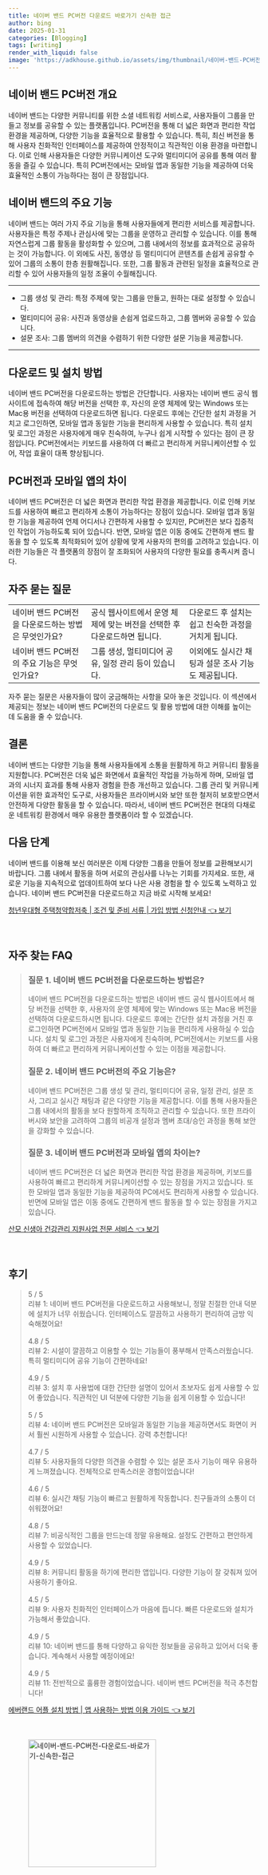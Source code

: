```yaml
---
title: 네이버 밴드 PC버전 다운로드 바로가기 신속한 접근
author: bing
date: 2025-01-31
categories: [Blogging]
tags: [writing]
render_with_liquid: false
image: 'https://adkhouse.github.io/assets/img/thumbnail/네이버-밴드-PC버전-다운로드-바로가기-신속한-접근.webp'
---
```



<h2 id='네이버 밴드 PC버전 개요'>네이버 밴드 PC버전 개요</h2>

<p>네이버 밴드는 다양한 커뮤니티를 위한 소셜 네트워킹 서비스로, 사용자들이 그룹을 만들고 정보를 공유할 수 있는 플랫폼입니다. PC버전을 통해 더 넓은 화면과 편리한 작업 환경을 제공하며, 다양한 기능을 효율적으로 활용할 수 있습니다. 특히, 최신 버전을 통해 사용자 친화적인 인터페이스를 제공하여 안정적이고 직관적인 이용 환경을 마련합니다. 이로 인해 사용자들은 다양한 커뮤니케이션 도구와 멀티미디어 공유를 통해 여러 활동을 즐길 수 있습니다. 특히 PC버전에서는 모바일 앱과 동일한 기능을 제공하여 더욱 효율적인 소통이 가능하다는 점이 큰 장점입니다.</p>

<h2 id='네이버 밴드의 주요 기능'>네이버 밴드의 주요 기능</h2>

<p>네이버 밴드는 여러 가지 주요 기능을 통해 사용자들에게 편리한 서비스를 제공합니다. 사용자들은 특정 주제나 관심사에 맞는 그룹을 운영하고 관리할 수 있습니다. 이를 통해 자연스럽게 그룹 활동을 활성화할 수 있으며, 그룹 내에서의 정보를 효과적으로 공유하는 것이 가능합니다. 이 외에도 사진, 동영상 등 멀티미디어 콘텐츠를 손쉽게 공유할 수 있어 그룹의 소통이 한층 원활해집니다. 또한, 그룹 활동과 관련된 일정을 효율적으로 관리할 수 있어 사용자들의 일정 조율이 수월해집니다.</p>

<hr />

<ul>
    <li>그룹 생성 및 관리: 특정 주제에 맞는 그룹을 만들고, 원하는 대로 설정할 수 있습니다.</li>
    <li>멀티미디어 공유: 사진과 동영상을 손쉽게 업로드하고, 그룹 멤버와 공유할 수 있습니다.</li>
    <li>설문 조사: 그룹 멤버의 의견을 수렴하기 위한 다양한 설문 기능을 제공합니다.</li>
</ul>

<hr />

<h2 id='다운로드 및 설치 방법'>다운로드 및 설치 방법</h2>

<p>네이버 밴드 PC버전을 다운로드하는 방법은 간단합니다. 사용자는 네이버 밴드 공식 웹사이트에 접속하여 해당 버전을 선택한 후, 자신의 운영 체제에 맞는 Windows 또는 Mac용 버전을 선택하여 다운로드하면 됩니다. 다운로드 후에는 간단한 설치 과정을 거치고 로그인하면, 모바일 앱과 동일한 기능을 편리하게 사용할 수 있습니다. 특히 설치 및 로그인 과정은 사용자에게 매우 친숙하여, 누구나 쉽게 시작할 수 있다는 점이 큰 장점입니다. PC버전에서는 키보드를 사용하여 더 빠르고 편리하게 커뮤니케이션할 수 있어, 작업 효율이 대폭 향상됩니다.</p>

<h2 id='PC버전과 모바일 앱의 차이'>PC버전과 모바일 앱의 차이</h2>

<p>네이버 밴드 PC버전은 더 넓은 화면과 편리한 작업 환경을 제공합니다. 이로 인해 키보드를 사용하여 빠르고 편리하게 소통이 가능하다는 장점이 있습니다. 모바일 앱과 동일한 기능을 제공하여 언제 어디서나 간편하게 사용할 수 있지만, PC버전은 보다 집중적인 작업이 가능하도록 되어 있습니다. 반면, 모바일 앱은 이동 중에도 간편하게 밴드 활동을 할 수 있도록 최적화되어 있어 상황에 맞게 사용자의 편의를 고려하고 있습니다. 이러한 기능들은 각 플랫폼의 장점이 잘 조화되어 사용자의 다양한 필요를 충족시켜 줍니다.</p>

<h2 id='자주 묻는 질문'>자주 묻는 질문</h2>

<table>
    <tr>
        <td>네이버 밴드 PC버전을 다운로드하는 방법은 무엇인가요?</td>
        <td>공식 웹사이트에서 운영 체제에 맞는 버전을 선택한 후 다운로드하면 됩니다.</td>
        <td>다운로드 후 설치는 쉽고 친숙한 과정을 거치게 됩니다.</td>
    </tr>
    <tr>
        <td>네이버 밴드 PC버전의 주요 기능은 무엇인가요?</td>
        <td>그룹 생성, 멀티미디어 공유, 일정 관리 등이 있습니다.</td>
        <td>이외에도 실시간 채팅과 설문 조사 기능도 제공됩니다.</td>
    </tr>
</table>

<p>자주 묻는 질문은 사용자들이 많이 궁금해하는 사항을 모아 놓은 것입니다. 이 섹션에서 제공되는 정보는 네이버 밴드 PC버전의 다운로드 및 활용 방법에 대한 이해를 높이는 데 도움을 줄 수 있습니다.</p>

<h2 id='결론'>결론</h2>

<p>네이버 밴드는 다양한 기능을 통해 사용자들에게 소통을 원활하게 하고 커뮤니티 활동을 지원합니다. PC버전은 더욱 넓은 화면에서 효율적인 작업을 가능하게 하며, 모바일 앱과의 시너지 효과를 통해 사용자 경험을 한층 개선하고 있습니다. 그룹 관리 및 커뮤니케이션을 위한 효과적인 도구로, 사용자들은 프라이버시와 보안 또한 철저히 보호받으면서 안전하게 다양한 활동을 할 수 있습니다. 따라서, 네이버 밴드 PC버전은 현대의 다채로운 네트워킹 환경에서 매우 유용한 플랫폼이라 할 수 있겠습니다.</p>

<h2 id='다음 단계'>다음 단계</h2>

<p>네이버 밴드를 이용해 보신 여러분은 이제 다양한 그룹을 만들어 정보를 교환해보시기 바랍니다. 그룹 내에서 활동을 하며 서로의 관심사를 나누는 기회를 가지세요. 또한, 새로운 기능을 지속적으로 업데이트하여 보다 나은 사용 경험을 할 수 있도록 노력하고 있습니다. 네이버 밴드 PC버전을 다운로드하고 지금 바로 시작해 보세요!</p>


<p><a class="click-button" title="청년우대형 주택청약합저축 | 조건 및 준비 서류 | 가입 방법 신청안내" href="https://adkhouse.github.io/posts/%EC%B2%AD%EB%85%84%EC%9A%B0%EB%8C%80%ED%98%95-%EC%A3%BC%ED%83%9D%EC%B2%AD%EC%95%BD%ED%95%A9%EC%A0%80%EC%B6%95-%EC%A1%B0%EA%B1%B4-%EB%B0%8F-%EC%A4%80%EB%B9%84-%EC%84%9C%EB%A5%98-%EA%B0%80%EC%9E%85-%EB%B0%A9%EB%B2%95-%EC%8B%A0%EC%B2%AD%EC%95%88%EB%82%B4/" rel="dofollow">청년우대형 주택청약합저축 | 조건 및 준비 서류 | 가입 방법 신청안내 👈 보기</a></p><br>
<h2 id='자주_찾는_FAQ'>자주 찾는 FAQ</h2>
<div itemscope="" itemtype="https://schema.org/FAQPage"> 
<blockquote> 
<div itemscope="" itemprop="mainEntity" itemtype="https://schema.org/Question"> 
<h3 itemprop="name">질문 1. 네이버 밴드 PC버전을 다운로드하는 방법은?</h3> 
<div itemscope="" itemprop="acceptedAnswer" itemtype="https://schema.org/Answer"> 
<span itemprop="text"> 
<p>네이버 밴드 PC버전을 다운로드하는 방법은 네이버 밴드 공식 웹사이트에서 해당 버전을 선택한 후, 사용자의 운영 체제에 맞는 Windows 또는 Mac용 버전을 선택하여 다운로드하시면 됩니다. 다운로드 후에는 간단한 설치 과정을 거친 후 로그인하면 PC버전에서 모바일 앱과 동일한 기능을 편리하게 사용하실 수 있습니다. 설치 및 로그인 과정은 사용자에게 친숙하며, PC버전에서는 키보드를 사용하여 더 빠르고 편리하게 커뮤니케이션할 수 있는 이점을 제공합니다.</p> 
</span> 
</div> 
</div> 
<div itemscope="" itemprop="mainEntity" itemtype="https://schema.org/Question"> 
<h3 itemprop="name">질문 2. 네이버 밴드 PC버전의 주요 기능은?</h3> 
<div itemscope="" itemprop="acceptedAnswer" itemtype="https://schema.org/Answer"> 
<span itemprop="text"> 
<p>네이버 밴드 PC버전은 그룹 생성 및 관리, 멀티미디어 공유, 일정 관리, 설문 조사, 그리고 실시간 채팅과 같은 다양한 기능을 제공합니다. 이를 통해 사용자들은 그룹 내에서의 활동을 보다 원할하게 조직하고 관리할 수 있습니다. 또한 프라이버시와 보안을 고려하여 그룹의 비공개 설정과 멤버 초대/승인 과정을 통해 보안을 강화할 수 있습니다.</p> 
</span> 
</div> 
</div> 
<div itemscope="" itemprop="mainEntity" itemtype="https://schema.org/Question"> 
<h3 itemprop="name">질문 3. 네이버 밴드 PC버전과 모바일 앱의 차이는?</h3> 
<div itemscope="" itemprop="acceptedAnswer" itemtype="https://schema.org/Answer"> 
<span itemprop="text"> 
<p>네이버 밴드 PC버전은 더 넓은 화면과 편리한 작업 환경을 제공하며, 키보드를 사용하여 빠르고 편리하게 커뮤니케이션할 수 있는 장점을 가지고 있습니다. 또한 모바일 앱과 동일한 기능을 제공하여 PC에서도 편리하게 사용할 수 있습니다. 반면에 모바일 앱은 이동 중에도 간편하게 밴드 활동을 할 수 있는 장점을 가지고 있습니다.</p> 
</span> 
</div> 
</div> 
</blockquote> 
</div>
<p><a class="click-button" title="산모 신생아 건강관리 지원사업 전문 서비스" href="https://adkhouse.github.io/posts/%EC%82%B0%EB%AA%A8-%EC%8B%A0%EC%83%9D%EC%95%84-%EA%B1%B4%EA%B0%95%EA%B4%80%EB%A6%AC-%EC%A7%80%EC%9B%90%EC%82%AC%EC%97%85-%EC%A0%84%EB%AC%B8-%EC%84%9C%EB%B9%84%EC%8A%A4/" rel="dofollow">산모 신생아 건강관리 지원사업 전문 서비스 👈 보기</a></p><br>
<h2 id='후기'>후기</h2>
<div itemscope itemtype="https://schema.org/Product">
  <blockquote>
  <div itemprop="review" itemscope itemtype="https://schema.org/Review">
      <div itemprop="reviewRating" itemscope itemtype="https://schema.org/Rating"> <span itemprop="ratingValue">5</span> / <span itemprop="bestRating">5</span> </div>
      <span itemprop="reviewBody">리뷰 1: 네이버 밴드 PC버전을 다운로드하고 사용해보니, 정말 친절한 안내 덕분에 설치가 너무 쉬웠습니다. 인터페이스도 깔끔하고 사용하기 편리하여 금방 익숙해졌어요!</span>
  </div>
  <br>
  <div itemprop="review" itemscope itemtype="https://schema.org/Review">
      <div itemprop="reviewRating" itemscope itemtype="https://schema.org/Rating"> <span itemprop="ratingValue">4.8</span> / <span itemprop="bestRating">5</span> </div>
      <span itemprop="reviewBody">리뷰 2: 시설이 깔끔하고 이용할 수 있는 기능들이 풍부해서 만족스러웠습니다. 특히 멀티미디어 공유 기능이 간편하네요!</span>
  </div>
  <br>
  <div itemprop="review" itemscope itemtype="https://schema.org/Review">
      <div itemprop="reviewRating" itemscope itemtype="https://schema.org/Rating"> <span itemprop="ratingValue">4.9</span> / <span itemprop="bestRating">5</span> </div>
      <span itemprop="reviewBody">리뷰 3: 설치 후 사용법에 대한 간단한 설명이 있어서 초보자도 쉽게 사용할 수 있어 좋았습니다. 직관적인 UI 덕분에 다양한 기능을 쉽게 이용할 수 있습니다!</span>
  </div>
  <br>
  <div itemprop="review" itemscope itemtype="https://schema.org/Review">
      <div itemprop="reviewRating" itemscope itemtype="https://schema.org/Rating"> <span itemprop="ratingValue">5</span> / <span itemprop="bestRating">5</span> </div>
      <span itemprop="reviewBody">리뷰 4: 네이버 밴드 PC버전은 모바일과 동일한 기능을 제공하면서도 화면이 커서 훨씬 시원하게 사용할 수 있습니다. 강력 추천합니다!</span>
  </div>
  <br>
  <div itemprop="review" itemscope itemtype="https://schema.org/Review">
      <div itemprop="reviewRating" itemscope itemtype="https://schema.org/Rating"> <span itemprop="ratingValue">4.7</span> / <span itemprop="bestRating">5</span> </div>
      <span itemprop="reviewBody">리뷰 5: 사용자들의 다양한 의견을 수렴할 수 있는 설문 조사 기능이 매우 유용하게 느껴졌습니다. 전체적으로 만족스러운 경험이었습니다!</span>
  </div>
  <br>
  <div itemprop="review" itemscope itemtype="https://schema.org/Review">
      <div itemprop="reviewRating" itemscope itemtype="https://schema.org/Rating"> <span itemprop="ratingValue">4.6</span> / <span itemprop="bestRating">5</span> </div>
      <span itemprop="reviewBody">리뷰 6: 실시간 채팅 기능이 빠르고 원활하게 작동합니다. 친구들과의 소통이 더 쉬워졌어요!</span>
  </div>
  <br>
  <div itemprop="review" itemscope itemtype="https://schema.org/Review">
      <div itemprop="reviewRating" itemscope itemtype="https://schema.org/Rating"> <span itemprop="ratingValue">4.8</span> / <span itemprop="bestRating">5</span> </div>
      <span itemprop="reviewBody">리뷰 7: 비공식적인 그룹을 만드는데 정말 유용해요. 설정도 간편하고 편안하게 사용할 수 있었습니다.</span>
  </div>
  <br>
  <div itemprop="review" itemscope itemtype="https://schema.org/Review">
      <div itemprop="reviewRating" itemscope itemtype="https://schema.org/Rating"> <span itemprop="ratingValue">4.9</span> / <span itemprop="bestRating">5</span> </div>
      <span itemprop="reviewBody">리뷰 8: 커뮤니티 활동을 하기에 편리한 앱입니다. 다양한 기능이 잘 갖춰져 있어 사용하기 좋아요.</span>
  </div>
  <br>
  <div itemprop="review" itemscope itemtype="https://schema.org/Review">
      <div itemprop="reviewRating" itemscope itemtype="https://schema.org/Rating"> <span itemprop="ratingValue">4.5</span> / <span itemprop="bestRating">5</span> </div>
      <span itemprop="reviewBody">리뷰 9: 사용자 친화적인 인터페이스가 마음에 듭니다. 빠른 다운로드와 설치가 가능해서 좋았습니다.</span>
  </div>
  <br>
  <div itemprop="review" itemscope itemtype="https://schema.org/Review">
      <div itemprop="reviewRating" itemscope itemtype="https://schema.org/Rating"> <span itemprop="ratingValue">4.9</span> / <span itemprop="bestRating">5</span> </div>
      <span itemprop="reviewBody">리뷰 10: 네이버 밴드를 통해 다양하고 유익한 정보들을 공유하고 있어서 더욱 좋습니다. 계속해서 사용할 예정이에요!</span>
  </div>
  <br>
  <div itemprop="review" itemscope itemtype="https://schema.org/Review">
      <div itemprop="reviewRating" itemscope itemtype="https://schema.org/Rating"> <span itemprop="ratingValue">4.9</span> / <span itemprop="bestRating">5</span> </div>
      <span itemprop="reviewBody">리뷰 11: 전반적으로 훌륭한 경험이었습니다. 네이버 밴드 PC버전을 적극 추천합니다!</span>
  </div>
  </blockquote>
</div>
<p><a class="click-button" title="에버랜드 어플 설치 방법 | 앱 사용하는 방법 이용 가이드" href="https://adkhouse.github.io/posts/%EC%97%90%EB%B2%84%EB%9E%9C%EB%93%9C-%EC%96%B4%ED%94%8C-%EC%84%A4%EC%B9%98-%EB%B0%A9%EB%B2%95-%EC%95%B1-%EC%82%AC%EC%9A%A9%ED%95%98%EB%8A%94-%EB%B0%A9%EB%B2%95-%EC%9D%B4%EC%9A%A9-%EA%B0%80%EC%9D%B4%EB%93%9C/" rel="dofollow">에버랜드 어플 설치 방법 | 앱 사용하는 방법 이용 가이드 👈 보기</a></p><br>
<figure class="image"><img src="https://adkhouse.github.io/assets/img/thumbnail/네이버-밴드-PC버전-다운로드-바로가기-신속한-접근.webp" alt="네이버-밴드-PC버전-다운로드-바로가기-신속한-접근" width="256" height="256"></figure>